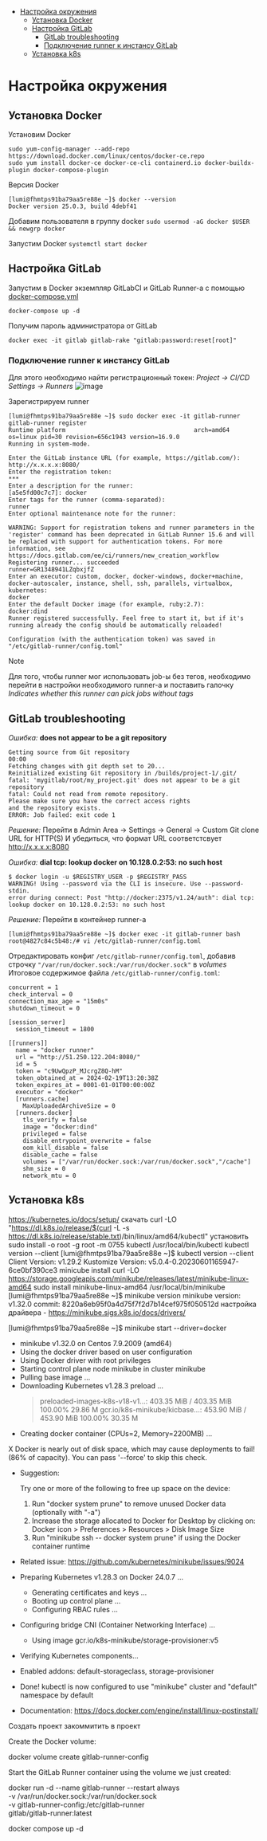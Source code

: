 
* [Настройка окружения](настройка-окружения)
  * [Установка Docker](установка-docker)
  * [Настройка GitLab](настройка-gitlab)
    * [GitLab troubleshooting](gitlab-troubleshooting)
    * [Подключение runner к инстансу GitLab](подключение-runner-к-инстансу-gitlab)
  * [Установка k8s](установка-k8s)
  
# Настройка окружения
## Установка Docker
Установим Docker
```
sudo yum-config-manager --add-repo https://download.docker.com/linux/centos/docker-ce.repo
sudo yum install docker-ce docker-ce-cli containerd.io docker-buildx-plugin docker-compose-plugin
```
Версия Docker
```
[lumi@fhmtps91ba79aa5re88e ~]$ docker --version
Docker version 25.0.3, build 4debf41
```
Добавим пользователя в группу docker
``` sudo usermod -aG docker $USER && newgrp docker ```

Запустим Docker
```systemctl start docker```

## Настройка GitLab
Запустим в Docker экземпляр GitLabCI и GitLab Runner-a c помощью [docker-compose.yml](https://github.com/awesomenmi/demo_project/blob/main/docker-compose.yml)
```
docker-compose up -d
```
Получим пароль администратора от GitLab
```
docker exec -it gitlab gitlab-rake "gitlab:password:reset[root]"
```
### Подключение runner к инстансу GitLab 
Для этого необходимо найти регистрационный токен: _Project -> CI/CD Settings -> Runners_
![image](screenshots/token_runner.png)

Зарегистрируем runner
```
[lumi@fhmtps91ba79aa5re88e ~]$ sudo docker exec -it gitlab-runner gitlab-runner register
Runtime platform                                    arch=amd64 os=linux pid=30 revision=656c1943 version=16.9.0
Running in system-mode.

Enter the GitLab instance URL (for example, https://gitlab.com/):
http://x.x.x.x:8080/
Enter the registration token:
***
Enter a description for the runner:
[a5e5fd00c7c7]: docker
Enter tags for the runner (comma-separated):
runner
Enter optional maintenance note for the runner:

WARNING: Support for registration tokens and runner parameters in the 'register' command has been deprecated in GitLab Runner 15.6 and will be replaced with support for authentication tokens. For more information, see https://docs.gitlab.com/ee/ci/runners/new_creation_workflow
Registering runner... succeeded                     runner=GR1348941LZqbxjfZ
Enter an executor: custom, docker, docker-windows, docker+machine, docker-autoscaler, instance, shell, ssh, parallels, virtualbox, kubernetes:
docker
Enter the default Docker image (for example, ruby:2.7):
docker:dind
Runner registered successfully. Feel free to start it, but if it's running already the config should be automatically reloaded!

Configuration (with the authentication token) was saved in "/etc/gitlab-runner/config.toml"
```
> [!NOTE]
> Для того, чтобы runner мог использовать job-ы без тегов, необходимо перейти в настройки необходимого runner-a и поставить галочку _Indicates whether this runner can pick jobs without tags_

## GitLab troubleshooting
_Ошибка:_ **does not appear to be a git repository**
```
Getting source from Git repository
00:00
Fetching changes with git depth set to 20...
Reinitialized existing Git repository in /builds/project-1/.git/
fatal: 'mygitlab/root/my_project.git' does not appear to be a git repository
fatal: Could not read from remote repository.
Please make sure you have the correct access rights
and the repository exists.
ERROR: Job failed: exit code 1
```
_Решение:_
Перейти в Admin Area -> Settings -> General -> Custom Git clone URL for HTTP(S)
И убедиться, что формат URL соответстсвует http://x.x.x.x:8080

_Ошибка:_ **dial tcp: lookup docker on 10.128.0.2:53: no such host**
```
$ docker login -u $REGISTRY_USER -p $REGISTRY_PASS
WARNING! Using --password via the CLI is insecure. Use --password-stdin.
error during connect: Post "http://docker:2375/v1.24/auth": dial tcp: lookup docker on 10.128.0.2:53: no such host
```
_Решение:_
Перейти в контейнер runner-a
```
[lumi@fhmtps91ba79aa5re88e ~]$ docker exec -it gitlab-runner bash
root@4827c84c5b48:/# vi /etc/gitlab-runner/config.toml
```
Отредактировать конфиг ```/etc/gitlab-runner/config.toml```, добавив строчку ```"/var/run/docker.sock:/var/run/docker.sock"``` в _volumes_
Итоговое содержимое файла  ```/etc/gitlab-runner/config.toml```:
```
concurrent = 1
check_interval = 0
connection_max_age = "15m0s"
shutdown_timeout = 0

[session_server]
  session_timeout = 1800

[[runners]]
  name = "docker runner"
  url = "http://51.250.122.204:8080/"
  id = 5
  token = "c9UwQpzP_MJcrgZ8Q-hM"
  token_obtained_at = 2024-02-19T13:20:38Z
  token_expires_at = 0001-01-01T00:00:00Z
  executor = "docker"
  [runners.cache]
    MaxUploadedArchiveSize = 0
  [runners.docker]
    tls_verify = false
    image = "docker:dind"
    privileged = false
    disable_entrypoint_overwrite = false
    oom_kill_disable = false
    disable_cache = false
    volumes = ["/var/run/docker.sock:/var/run/docker.sock","/cache"]
    shm_size = 0
    network_mtu = 0
```

## Установка k8s
https://kubernetes.io/docs/setup/
скачать 
curl -LO "https://dl.k8s.io/release/$(curl -L -s https://dl.k8s.io/release/stable.txt)/bin/linux/amd64/kubectl"
установить
sudo install -o root -g root -m 0755 kubectl /usr/local/bin/kubectl
kubectl version --client
[lumi@fhmtps91ba79aa5re88e ~]$ kubectl version --client
Client Version: v1.29.2
Kustomize Version: v5.0.4-0.20230601165947-6ce0bf390ce3
minicube install
curl -LO https://storage.googleapis.com/minikube/releases/latest/minikube-linux-amd64
sudo install minikube-linux-amd64 /usr/local/bin/minikube
[lumi@fhmtps91ba79aa5re88e ~]$ minikube version
minikube version: v1.32.0
commit: 8220a6eb95f0a4d75f7f2d7b14cef975f050512d
настройка драйвера - https://minikube.sigs.k8s.io/docs/drivers/


[lumi@fhmtps91ba79aa5re88e ~]$ minikube start --driver=docker
* minikube v1.32.0 on Centos 7.9.2009 (amd64)
* Using the docker driver based on user configuration
* Using Docker driver with root privileges
* Starting control plane node minikube in cluster minikube
* Pulling base image ...
* Downloading Kubernetes v1.28.3 preload ...
    > preloaded-images-k8s-v18-v1...:  403.35 MiB / 403.35 MiB  100.00% 29.86 M
    > gcr.io/k8s-minikube/kicbase...:  453.90 MiB / 453.90 MiB  100.00% 30.35 M
* Creating docker container (CPUs=2, Memory=2200MB) ...

X Docker is nearly out of disk space, which may cause deployments to fail! (86% of capacity). You can pass '--force' to skip this check.
* Suggestion:

    Try one or more of the following to free up space on the device:

    1. Run "docker system prune" to remove unused Docker data (optionally with "-a")
    2. Increase the storage allocated to Docker for Desktop by clicking on:
    Docker icon > Preferences > Resources > Disk Image Size
    3. Run "minikube ssh -- docker system prune" if using the Docker container runtime
* Related issue: https://github.com/kubernetes/minikube/issues/9024

* Preparing Kubernetes v1.28.3 on Docker 24.0.7 ...
  - Generating certificates and keys ...
  - Booting up control plane ...
  - Configuring RBAC rules ...
* Configuring bridge CNI (Container Networking Interface) ...
  - Using image gcr.io/k8s-minikube/storage-provisioner:v5
* Verifying Kubernetes components...
* Enabled addons: default-storageclass, storage-provisioner
* Done! kubectl is now configured to use "minikube" cluster and "default" namespace by default

* Documentation: https://docs.docker.com/engine/install/linux-postinstall/




Создать проект
закоммитить в проект

Create the Docker volume:

docker volume create gitlab-runner-config

Start the GitLab Runner container using the volume we just created:

docker run -d --name gitlab-runner --restart always \
    -v /var/run/docker.sock:/var/run/docker.sock \
    -v gitlab-runner-config:/etc/gitlab-runner \
    gitlab/gitlab-runner:latest

docker compose up -d
